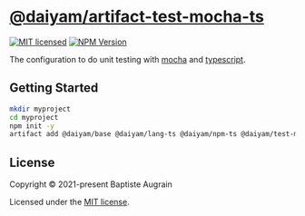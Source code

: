 [@daiyam/artifact-test-mocha-ts](https://github.com/daiyam/artifact-configs/tree/master/packages/test-mocha-ts)
===============================================================================================================

[![MIT licensed](https://img.shields.io/badge/license-MIT-blue.svg)](./LICENSE)
[![NPM Version](https://img.shields.io/npm/v/@daiyam/artifact-test-mocha-ts.svg?colorB=green)](https://www.npmjs.com/package/@daiyam/artifact-test-mocha-ts)

The configuration to do unit testing with [mocha](https://mochajs.org/) and [typescript](https://www.typescriptlang.org/).

Getting Started
---------------

```sh
mkdir myproject
cd myproject
npm init -y
artifact add @daiyam/base @daiyam/lang-ts @daiyam/npm-ts @daiyam/test-mocha-ts
```

License
-------

Copyright &copy; 2021-present Baptiste Augrain

Licensed under the [MIT license](https://opensource.org/licenses/MIT).

